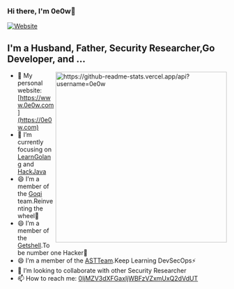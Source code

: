### Hi there, I'm 0e0w👋

[![Website](https://img.shields.io/website?label=0e0w.com&style=for-the-badge&url=https%3A%2F%2F0e0w.com)](https://0e0w.com)

## I'm a Husband, Father, Security Researcher,Go Developer, and ...

<img align='right' src="https://github-readme-stats.vercel.app/api?username=0e0w" alt="https://github-readme-stats.vercel.app/api?username=0e0w" width="393" />	

- 🔭 My personal website: [https://www.0e0w.com](https://0e0w.com)
- 🌱 I’m currently focusing on [LearnGolang](https://github.com/LearnGolang) and [HackJava](https://github.com/HackJava)
- 😄 I’m a member of the [Goqi](https://github.com/Goqi) team.Reinventing the wheel🤣
- 😄 I’m a member of the [Getshell](https://github.com/Getshell).To be number one Hacker🤔
- 😄 I’m a member of the [ASTTeam](https://github.com/ASTTeam).Keep Learning DevSecOps⚡
- 👯 I’m looking to collaborate with other Security Researcher
- 📫 How to reach me: [0ljMZV3dXFGaxIjWBFzVZxmUxQ2dVdUT](https://github.com/0e0w)


<!--
**0e0w/0e0w** is a ✨ _special_ ✨ repository because its `README.md` (this file) appears on your GitHub profile.

Here are some ideas to get you started:
- 😄 I’m a member of the [ASTTeam](https://github.com/ASTTeam).To be number one Programmer🤔
- 🔭 I’m currently working on ...
- 🌱 I’m currently learning ...
- 👯 I’m looking to collaborate on ...
- 🤔 I’m looking for help with ...
- 💬 Ask me about ...
- 📫 How to reach me: ...
- 😄 Pronouns: ...
- ⚡ Fun fact: ...
-->

